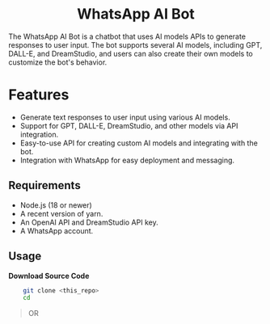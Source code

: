 <div align="center">
<h1>WhatsApp AI Bot</h1>
</div>

The WhatsApp AI Bot is a chatbot that uses AI models APIs to generate responses to user input. The bot supports several AI models, including GPT, DALL-E, and DreamStudio, and users can also create their own models to customize the bot's behavior.

# Features
- Generate text responses to user input using various AI models.
- Support for GPT, DALL-E, DreamStudio, and other models via API integration.
- Easy-to-use API for creating custom AI models and integrating with the bot.
- Integration with WhatsApp for easy deployment and messaging.

## Requirements

- Node.js (18 or newer)
- A recent version of yarn.
- An OpenAI API and DreamStudio API key. 
- A WhatsApp account.


## Usage

**Download Source Code**

```bash
    git clone <this_repo>
    cd 
```

> OR

